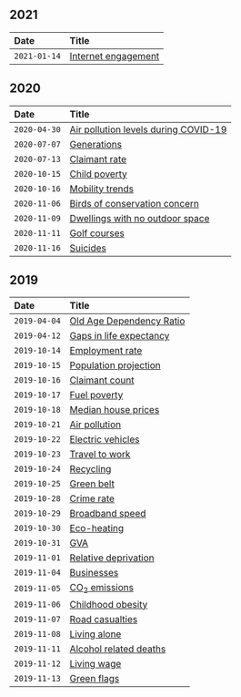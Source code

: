 ## 2021

| Date | Title |
| :--- | :--- |
| `2021-01-14` | [Internet engagement](https://www.trafforddatalab.io/charticles/2021-01-14-internet-engagement) |

## 2020

| Date | Title |
| :--- | :--- |
| `2020-04-30` | [Air pollution levels during COVID-19](https://www.trafforddatalab.io/charticles/2020-04-30-no2-covid-19) |
| `2020-07-07` | [Generations](https://www.trafforddatalab.io/charticles/2020-07-07-generations) |
| `2020-07-13` | [Claimant rate](https://www.trafforddatalab.io/charticles/2020-07-13-claimant-rate) |
| `2020-10-15` | [Child poverty](https://www.trafforddatalab.io/charticles/2020-10-15-child-poverty) |
| `2020-10-16` | [Mobility trends](https://www.trafforddatalab.io/charticles/2020-10-16-mobility-trends) |
| `2020-11-06` | [Birds of conservation concern](https://www.trafforddatalab.io/charticles/2020-11-06-birds-of-conservation-concern) |
| `2020-11-09` | [Dwellings with no outdoor space](https://www.trafforddatalab.io/charticles/2020-11-09-dwellings-no-outdoor-space) |
| `2020-11-11` | [Golf courses](https://www.trafforddatalab.io/charticles/2020-11-11-golf-courses) |
| `2020-11-16` | [Suicides](https://www.trafforddatalab.io/charticles/2020-11-16-suicides) |

## 2019

| Date | Title |
| :--- | :--- |
| `2019-04-04` | [Old Age Dependency Ratio](http://www.trafforddatalab.io/charticles/2019-04-04-old-age-dependency-ratio) |
| `2019-04-12` | [Gaps in life expectancy](https://www.trafforddatalab.io/charticles/2019-04-12-gaps-in-life-expectancy) |
| `2019-10-14` | [Employment rate](https://www.trafforddatalab.io/charticles/2019-10-14-employment-rate) |
| `2019-10-15` | [Population projection](https://www.trafforddatalab.io/charticles/2019-10-15-population-projection) |
| `2019-10-16` | [Claimant count](https://www.trafforddatalab.io/charticles/2019-10-16-claimant-count) |
| `2019-10-17` | [Fuel poverty](https://www.trafforddatalab.io/charticles/2019-10-17-fuel-poverty) |
| `2019-10-18` | [Median house prices](https://www.trafforddatalab.io/charticles/2019-10-18-median-house-prices) |
| `2019-10-21` | [Air pollution](https://www.trafforddatalab.io/charticles/2019-10-21-air-pollution) |
| `2019-10-22` | [Electric vehicles](https://www.trafforddatalab.io/charticles/2019-10-22-electric-vehicles) |
| `2019-10-23` | [Travel to work](https://www.trafforddatalab.io/charticles/2019-10-23-travel-to-work) |
| `2019-10-24` | [Recycling](https://www.trafforddatalab.io/charticles/2019-10-24-recycling) |
| `2019-10-25` | [Green belt](https://www.trafforddatalab.io/charticles/2019-10-25-green-belt) |
| `2019-10-28` | [Crime rate](https://www.trafforddatalab.io/charticles/2019-10-28-crime-rate) |
| `2019-10-29` | [Broadband speed](https://www.trafforddatalab.io/charticles/2019-10-29-broadband-speed) |
| `2019-10-30` | [Eco-heating](https://www.trafforddatalab.io/charticles/2019-10-30-eco-heating) |
| `2019-10-31` | [GVA](https://www.trafforddatalab.io/charticles/2019-10-31-gva) |
| `2019-11-01` | [Relative deprivation](https://www.trafforddatalab.io/charticles/2019-11-01-relative-deprivation) |
| `2019-11-04` | [Businesses](https://www.trafforddatalab.io/charticles/2019-11-04-businesses) |
| `2019-11-05` | [CO<sub>2</sub> emissions](https://www.trafforddatalab.io/charticles/2019-11-05-co2-emissions) |
| `2019-11-06` | [Childhood obesity](https://www.trafforddatalab.io/charticles/2019-11-06-childhood-obesity) |
| `2019-11-07` | [Road casualties](https://www.trafforddatalab.io/charticles/2019-11-07-road-casualties) |
| `2019-11-08` | [Living alone](https://www.trafforddatalab.io/charticles/2019-11-08-living-alone) |
| `2019-11-11` | [Alcohol related deaths](https://www.trafforddatalab.io/charticles/2019-11-11-alcohol-related-deaths) |
| `2019-11-12` | [Living wage](https://www.trafforddatalab.io/charticles/2019-11-12-living-wage) |
| `2019-11-13` | [Green flags](https://www.trafforddatalab.io/charticles/2019-11-13-green-flags) |